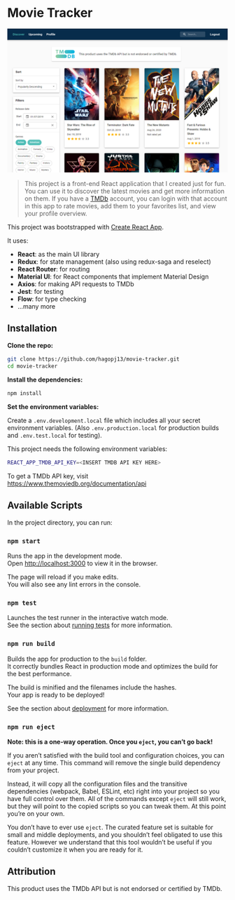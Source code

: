 # Movie Tracker
<!-- 
> This project is a front-end React application that I created just for fun. You can use it to discover the latest movies and get more information on them. If you have a [TMDb](https://www.themoviedb.org/) account, you can login with that account in this app to rate movies, add them to your favorites list, and view your profile overview.
 -->
![Screenshot](images/screenshot.png?raw=true)


> This project is a front-end React application that I created just for fun. You can use it to discover the latest movies and get more information on them. If you have a [TMDb](https://www.themoviedb.org/) account, you can login with that account in this app to rate movies, add them to your favorites list, and view your profile overview.


This project was bootstrapped with [Create React App](https://github.com/facebook/create-react-app).

It uses:

- **React**: as the main UI library
- **Redux**: for state management (also using redux-saga and reselect)
- **React Router**: for routing
- **Material UI**: for React components that implement Material Design
- **Axios**: for making API requests to TMDb
- **Jest**: for testing
- **Flow**: for type checking
- ...many more

## Installation

**Clone the repo:**

```bash
git clone https://github.com/hagopj13/movie-tracker.git
cd movie-tracker
```

**Install the dependencies:**

```bash
npm install
```

**Set the environment variables:**

Create a `.env.development.local` file which includes all your secret environment variables. (Also `.env.production.local` for production builds and `.env.test.local` for testing).

This project needs the following environment variables:

```bash
REACT_APP_TMDB_API_KEY=<INSERT TMDB API KEY HERE>
```

To get a TMDb API key, visit https://www.themoviedb.org/documentation/api

## Available Scripts

In the project directory, you can run:

### `npm start`

Runs the app in the development mode.<br />
Open [http://localhost:3000](http://localhost:3000) to view it in the browser.

The page will reload if you make edits.<br />
You will also see any lint errors in the console.

### `npm test`

Launches the test runner in the interactive watch mode.<br />
See the section about [running tests](https://facebook.github.io/create-react-app/docs/running-tests) for more information.

### `npm run build`

Builds the app for production to the `build` folder.<br />
It correctly bundles React in production mode and optimizes the build for the best performance.

The build is minified and the filenames include the hashes.<br />
Your app is ready to be deployed!

See the section about [deployment](https://facebook.github.io/create-react-app/docs/deployment) for more information.

### `npm run eject`

**Note: this is a one-way operation. Once you `eject`, you can’t go back!**

If you aren’t satisfied with the build tool and configuration choices, you can `eject` at any time. This command will remove the single build dependency from your project.

Instead, it will copy all the configuration files and the transitive dependencies (webpack, Babel, ESLint, etc) right into your project so you have full control over them. All of the commands except `eject` will still work, but they will point to the copied scripts so you can tweak them. At this point you’re on your own.

You don’t have to ever use `eject`. The curated feature set is suitable for small and middle deployments, and you shouldn’t feel obligated to use this feature. However we understand that this tool wouldn’t be useful if you couldn’t customize it when you are ready for it.

## Attribution

This product uses the TMDb API but is not endorsed or certified by TMDb.
